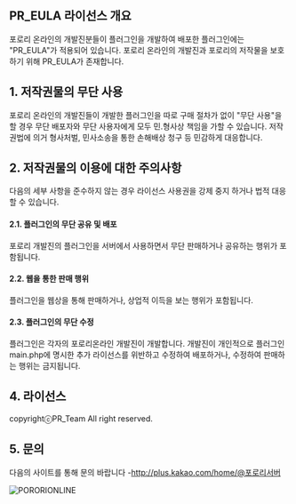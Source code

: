 ## PR_EULA 라이선스 개요
포로리 온라인의 개발진분들이 플러그인을 개발하여 배포한 플러그인에는 "PR_EULA"가 적용되어 있습니다.
포로리 온라인의 개발진과 포로리의 저작물을 보호하기 위해 PR_EULA가 존재합니다.
## 1. 저작권물의 무단 사용
포로리 온라인의 개발진들이 개발한 플러그인을 따로 구매 절차가 없이 "무단 사용"을 할 경우 무단 배포자와 무단 사용자에게 모두 민.형사상 책임을 가할 수 있습니다.
저작권법에 의거 형사처벌, 민사소송을 통한 손해배상 청구 등 민감하게 대응합니다.


## 2. 저작권물의 이용에 대한 주의사항

다음의 세부 사항을 준수하지 않는 경우 라이선스 사용권을 강제 중지 하거나 법적 대응할 수 있습니다.
 
#### 2.1. 플러그인의 무단 공유 및 배포
포로리 개발진의 플러그인을 서버에서 사용하면서 무단 판매하거나 공유하는 행위가 포함됩니다.

#### 2.2. 웹을 통한 판매 행위 
플러그인을 웹상을 통해 판매하거나, 상업적 이득을 보는 행위가 포함됩니다.

#### 2.3. 플러그인의 무단 수정
플러그인은 각자의 포로리온라인 개발진이 개발합니다. 개발진이 개인적으로 플러그인 main.php에 명시한 추가 라이선스를 위반하고 수정하여 배포하거나, 수정하여 판매하는 행위는 금지됩니다.




## 4. 라이선스


copyrightⓒPR_Team All right reserved.


## 5. 문의
다음의 사이트를 통해 문의 바랍니다
-http://plus.kakao.com/home/@포로리서버

![PORORIONLINE](http://i.imgur.com/mywHrBK.png)
